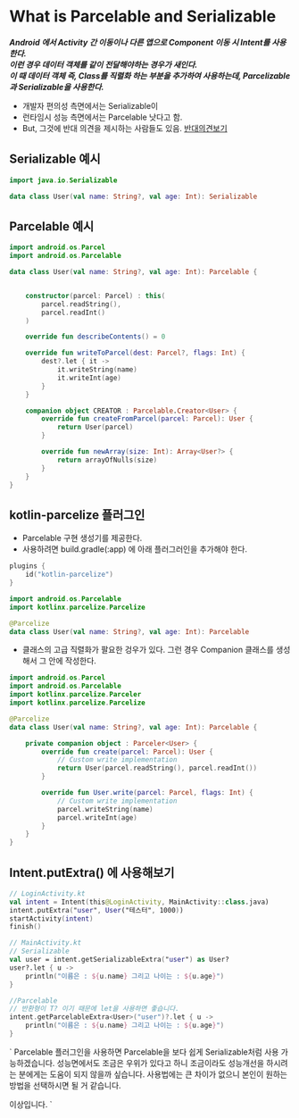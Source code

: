 # What is Parcelable and Serializable
___Android 에서 Activity 간 이동이나 다른 앱으로 Component 이동 시 Intent를 사용한다.   
이런 경우 데이터 객체를 같이 전달해야하는 경우가 새인다.   
이 때 데이터 객체 즉, Class를 직렬화 하는 부분을 추가하여 사용하는데, Parcelizable 과 Serializable을 사용한다.___
* 개발자 편의성 측면에서는 Serializable이
* 런타임시 성능 측면에서는 Parcelable 낫다고 함.
* But, 그것에 반대 의견을 제시하는 사람들도 있음. [반대의견보기](https://medium.com/@limgyumin/parcelable-vs-serializable-%EC%A0%95%EB%A7%90-serializable%EC%9D%80-%EB%8A%90%EB%A6%B4%EA%B9%8C-bc2b9a7ba810)

## Serializable 예시
```kotlin
import java.io.Serializable

data class User(val name: String?, val age: Int): Serializable
```

## Parcelable 예시
```kotlin
import android.os.Parcel
import android.os.Parcelable

data class User(val name: String?, val age: Int): Parcelable {


    constructor(parcel: Parcel) : this(
        parcel.readString(),
        parcel.readInt()
    )

    override fun describeContents() = 0

    override fun writeToParcel(dest: Parcel?, flags: Int) {
        dest?.let { it ->
            it.writeString(name)
            it.writeInt(age)
        }
    }

    companion object CREATOR : Parcelable.Creator<User> {
        override fun createFromParcel(parcel: Parcel): User {
            return User(parcel)
        }

        override fun newArray(size: Int): Array<User?> {
            return arrayOfNulls(size)
        }
    }
}

```

## kotlin-parcelize 플러그인
* Parcelable 구현 생성기를 제공한다.
* 사용하려면 build.gradle(:app) 에 아래 플러그러인을 추가해야 한다.
```kotlin
plugins {
    id("kotlin-parcelize")
}

import android.os.Parcelable
import kotlinx.parcelize.Parcelize

@Parcelize
data class User(val name: String?, val age: Int): Parcelable
```

* 클래스의 고급 직렬화가 팔요한 겅우가 있다. 그런 경우 Companion 클래스를 생성해서 그 안에 작성한다.
```kotlin
import android.os.Parcel
import android.os.Parcelable
import kotlinx.parcelize.Parceler
import kotlinx.parcelize.Parcelize

@Parcelize
data class User(val name: String?, val age: Int): Parcelable {

    private companion object : Parceler<User> {
        override fun create(parcel: Parcel): User {
            // Custom write implementation
            return User(parcel.readString(), parcel.readInt())
        }

        override fun User.write(parcel: Parcel, flags: Int) {
            // Custom write implementation
            parcel.writeString(name)
            parcel.writeInt(age)
        }
    }
}
```

## Intent.putExtra() 에 사용해보기
```kotlin
// LoginActivity.kt
val intent = Intent(this@LoginActivity, MainActivity::class.java)
intent.putExtra("user", User("테스터", 1000))
startActivity(intent)
finish()

// MainActivity.kt
// Serializable
val user = intent.getSerializableExtra("user") as User?
user?.let { u ->
    println("이름은 : ${u.name} 그리고 나이는 : ${u.age}")
}

//Parcelable
// 반환형이 T? 이기 때문에 let을 사용하면 좋습니다.
intent.getParcelableExtra<User>("user")?.let { u ->
    println("이름은 : ${u.name} 그리고 나이는 : ${u.age}")
}
```
`
Parcelable 플러그인을 사용하면 Parcelable을 보다 쉽게 Serializable처럼 사용 가능하겠습니다.
성능면에서도 조금은 우위가 있다고 하니 조금이라도 성능개선을 하시려는 분에게는 도움이 되지 않을까 싶습니다.
사용법에는 큰 차이가 없으니 본인이 원하는 방법을 선택하시면 될 거 같습니다.

이상입니다.
`
